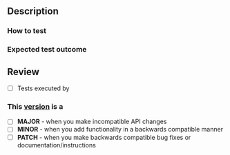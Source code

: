 ## Description

### How to test

### Expected test outcome

## Review
- [ ] Tests executed by

### This [version](https://semver.org/) is a
- [ ] **MAJOR** - when you make incompatible API changes
- [ ] **MINOR** - when you add functionality in a backwards compatible manner
- [ ] **PATCH** - when you make backwards compatible bug fixes or documentation/instructions